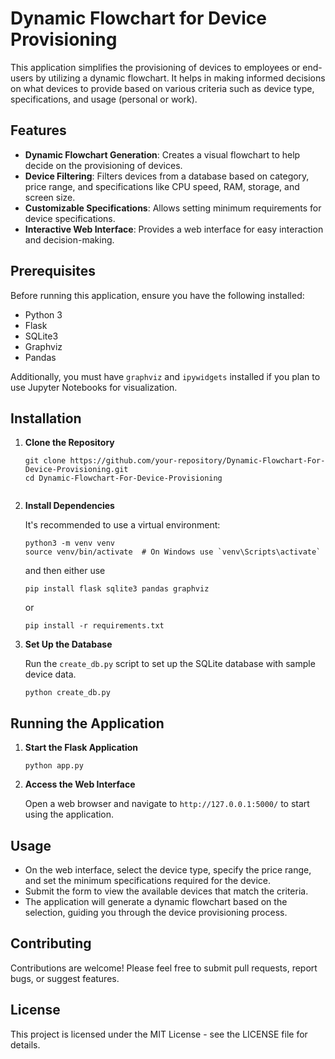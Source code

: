 # Dynamic Flowchart for Device Provisioning

This application simplifies the provisioning of devices to employees or end-users by utilizing a dynamic flowchart. It helps in making informed decisions on what devices to provide based on various criteria such as device type, specifications, and usage (personal or work).

## Features

- **Dynamic Flowchart Generation**: Creates a visual flowchart to help decide on the provisioning of devices.
- **Device Filtering**: Filters devices from a database based on category, price range, and specifications like CPU speed, RAM, storage, and screen size.
- **Customizable Specifications**: Allows setting minimum requirements for device specifications.
- **Interactive Web Interface**: Provides a web interface for easy interaction and decision-making.

## Prerequisites

Before running this application, ensure you have the following installed:
- Python 3
- Flask
- SQLite3
- Graphviz
- Pandas

Additionally, you must have `graphviz` and `ipywidgets` installed if you plan to use Jupyter Notebooks for visualization.

## Installation

1. **Clone the Repository**

   ```
   git clone https://github.com/your-repository/Dynamic-Flowchart-For-Device-Provisioning.git
   cd Dynamic-Flowchart-For-Device-Provisioning
   ```
   ```

2. **Install Dependencies**

   It's recommended to use a virtual environment:

   ```
   python3 -m venv venv
   source venv/bin/activate  # On Windows use `venv\Scripts\activate`
   ```

   and then either use 
    
    ```
    pip install flask sqlite3 pandas graphviz
    ```

   or

   ```
   pip install -r requirements.txt
   ```

3. **Set Up the Database**

   Run the `create_db.py` script to set up the SQLite database with sample device data.

   ```
   python create_db.py
   ```

## Running the Application

1. **Start the Flask Application**

   ```
   python app.py
   ```

2. **Access the Web Interface**

   Open a web browser and navigate to `http://127.0.0.1:5000/` to start using the application.

## Usage

- On the web interface, select the device type, specify the price range, and set the minimum specifications required for the device.
- Submit the form to view the available devices that match the criteria.
- The application will generate a dynamic flowchart based on the selection, guiding you through the device provisioning process.

## Contributing

Contributions are welcome! Please feel free to submit pull requests, report bugs, or suggest features.

## License

This project is licensed under the MIT License - see the LICENSE file for details.
